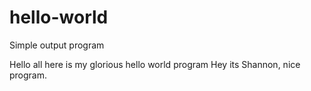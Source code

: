 # hello-world
Simple output program

Hello all here is my glorious hello world program
Hey its Shannon, nice program.
